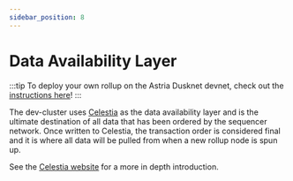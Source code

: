 ```yaml
---
sidebar_position: 8
---
```


# Data Availability Layer

:::tip
To deploy your own rollup on the Astria Dusknet devnet, check out the
[instructions here](/docs/dusknet/overview/)!
:::

The dev-cluster uses [Celestia](https://github.com/celestiaorg) as the data
availability layer and is the ultimate destination of all data that has been
ordered by the sequencer network. Once written to Celestia, the transaction
order is considered final and it is where all data will be pulled from when a
new rollup node is spun up.

See the [Celestia website](https://celestia.org/what-is-celestia/) for a more
in depth introduction.
